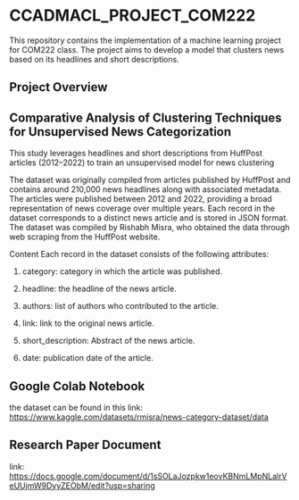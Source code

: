 # CCADMACL_PROJECT_COM222
This repository contains the implementation of a machine learning project for COM222 class. The project aims to develop a model that clusters news based on its headlines and short descriptions.

## Project Overview

## Comparative Analysis of Clustering Techniques for Unsupervised News Categorization

This study leverages headlines and short descriptions from HuffPost articles (2012–2022) to train an unsupervised model for news clustering

The dataset was originally compiled from articles published by HuffPost and contains around 210,000 news headlines along with associated metadata. The articles were published between 2012 and 2022, providing a broad representation of news coverage over multiple years. Each record in the dataset corresponds to a distinct news article and is stored in JSON format. The dataset was compiled by Rishabh Misra, who obtained the data through web scraping from the HuffPost website.

Content Each record in the dataset consists of the following attributes:

1. category: category in which the article was published.

2. headline: the headline of the news article.

3. authors: list of authors who contributed to the article.

4. link: link to the original news article.

5. short_description: Abstract of the news article.

6. date: publication date of the article.


## Google Colab Notebook

the dataset can be found in this link:
https://www.kaggle.com/datasets/rmisra/news-category-dataset/data

## Research Paper Document
link: https://docs.google.com/document/d/1sSOLaJozpkw1eovKBNmLMpNLalrVeUUjmW9DyyZEObM/edit?usp=sharing
